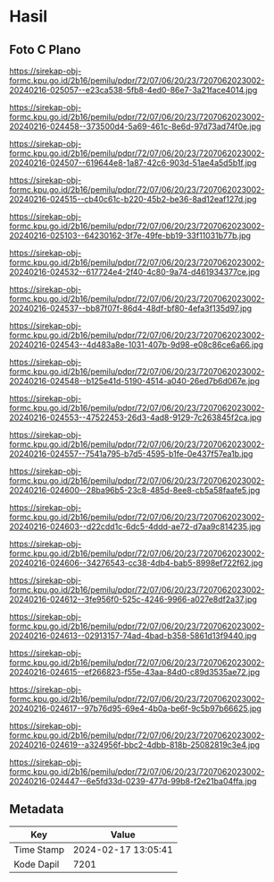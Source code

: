# Hasil

## Foto C Plano

https://sirekap-obj-formc.kpu.go.id/2b16/pemilu/pdpr/72/07/06/20/23/7207062023002-20240216-025057--e23ca538-5fb8-4ed0-86e7-3a21face4014.jpg

https://sirekap-obj-formc.kpu.go.id/2b16/pemilu/pdpr/72/07/06/20/23/7207062023002-20240216-024458--373500d4-5a69-461c-8e6d-97d73ad74f0e.jpg

https://sirekap-obj-formc.kpu.go.id/2b16/pemilu/pdpr/72/07/06/20/23/7207062023002-20240216-024507--619644e8-1a87-42c6-903d-51ae4a5d5b1f.jpg

https://sirekap-obj-formc.kpu.go.id/2b16/pemilu/pdpr/72/07/06/20/23/7207062023002-20240216-024515--cb40c61c-b220-45b2-be36-8ad12eaf127d.jpg

https://sirekap-obj-formc.kpu.go.id/2b16/pemilu/pdpr/72/07/06/20/23/7207062023002-20240216-025103--64230162-3f7e-49fe-bb19-33f11031b77b.jpg

https://sirekap-obj-formc.kpu.go.id/2b16/pemilu/pdpr/72/07/06/20/23/7207062023002-20240216-024532--617724e4-2f40-4c80-9a74-d461934377ce.jpg

https://sirekap-obj-formc.kpu.go.id/2b16/pemilu/pdpr/72/07/06/20/23/7207062023002-20240216-024537--bb87f07f-86d4-48df-bf80-4efa3f135d97.jpg

https://sirekap-obj-formc.kpu.go.id/2b16/pemilu/pdpr/72/07/06/20/23/7207062023002-20240216-024543--4d483a8e-1031-407b-9d98-e08c86ce6a66.jpg

https://sirekap-obj-formc.kpu.go.id/2b16/pemilu/pdpr/72/07/06/20/23/7207062023002-20240216-024548--b125e41d-5190-4514-a040-26ed7b6d067e.jpg

https://sirekap-obj-formc.kpu.go.id/2b16/pemilu/pdpr/72/07/06/20/23/7207062023002-20240216-024553--47522453-26d3-4ad8-9129-7c263845f2ca.jpg

https://sirekap-obj-formc.kpu.go.id/2b16/pemilu/pdpr/72/07/06/20/23/7207062023002-20240216-024557--7541a795-b7d5-4595-b1fe-0e437f57ea1b.jpg

https://sirekap-obj-formc.kpu.go.id/2b16/pemilu/pdpr/72/07/06/20/23/7207062023002-20240216-024600--28ba96b5-23c8-485d-8ee8-cb5a58faafe5.jpg

https://sirekap-obj-formc.kpu.go.id/2b16/pemilu/pdpr/72/07/06/20/23/7207062023002-20240216-024603--d22cdd1c-6dc5-4ddd-ae72-d7aa9c814235.jpg

https://sirekap-obj-formc.kpu.go.id/2b16/pemilu/pdpr/72/07/06/20/23/7207062023002-20240216-024606--34276543-cc38-4db4-bab5-8998ef722f62.jpg

https://sirekap-obj-formc.kpu.go.id/2b16/pemilu/pdpr/72/07/06/20/23/7207062023002-20240216-024612--3fe956f0-525c-4246-9966-a027e8df2a37.jpg

https://sirekap-obj-formc.kpu.go.id/2b16/pemilu/pdpr/72/07/06/20/23/7207062023002-20240216-024613--02913157-74ad-4bad-b358-5861d13f9440.jpg

https://sirekap-obj-formc.kpu.go.id/2b16/pemilu/pdpr/72/07/06/20/23/7207062023002-20240216-024615--ef266823-f55e-43aa-84d0-c89d3535ae72.jpg

https://sirekap-obj-formc.kpu.go.id/2b16/pemilu/pdpr/72/07/06/20/23/7207062023002-20240216-024617--97b76d95-69e4-4b0a-be6f-9c5b97b66625.jpg

https://sirekap-obj-formc.kpu.go.id/2b16/pemilu/pdpr/72/07/06/20/23/7207062023002-20240216-024619--a324956f-bbc2-4dbb-818b-25082819c3e4.jpg

https://sirekap-obj-formc.kpu.go.id/2b16/pemilu/pdpr/72/07/06/20/23/7207062023002-20240216-024447--6e5fd33d-0239-477d-99b8-f2e21ba04ffa.jpg


## Metadata

| Key        | Value               |
| ---------- | ------------------- |
| Time Stamp | 2024-02-17 13:05:41 |
| Kode Dapil | 7201                |




